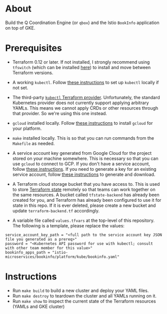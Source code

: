 # About

Build the Q Coordination Engine (or `qbox`) and the Istio `BookInfo` application on top of GKE. 

# Prerequisites

 - Terraform 0.12 or later. If not installed, I strongly recommend using `tfswitch` (which can be installed [here](https://warrensbox.github.io/terraform-switcher/)) to install and move between Terraform versions.

 - A working `kubectl`. Follow [these instructions](https://kubernetes.io/docs/tasks/tools/install-kubectl/) to set up `kubectl` locally if not set. 

 - The third-party [`kubectl` Terraform provider](https://gavinbunney.github.io/terraform-provider-kubectl/docs/provider.html). Unfortunately, the standard Kubernetes provider does not currently support applying arbitrary YAMLs. This means we cannot apply CRDs or other resources through that provider. So we're using this one instead.

 - `gcloud` installed locally. Follow [these instructions](https://cloud.google.com/sdk/docs/downloads-interactive) to install `gcloud` for your platform.

 - `make` installed locally. This is so that you can run commands from the `Makefile` as needed. 

 - A service account key generated from Google Cloud for the project stored on your machine somewhere. This is necessary so that you can use `gcloud` to connect to GCP. If you don't have a service account, follow [these instructions](https://cloud.google.com/iam/docs/creating-managing-service-accounts). If you need to generate a key for an existing service account, follow [these instructions](https://cloud.google.com/iam/docs/creating-managing-service-account-keys) to generate and download.

 - A Terraform cloud storage bucket that you have access to. This is used to store [Terraform state](https://www.terraform.io/docs/state/index.html) remotely so that teams can work together on the same resources. A bucket called `tfstate-backend` has already been created for you, and Terraform has already been configured to use it for state in this repo. If it is ever deleted, please create a new bucket and update `terraform-backend.tf` accordingly.  


 - A variable file called `values.tfvars` at the top-level of this repository. The following is a template, please replace the values:

 ```
 service_account_key_path = "<full path to the service account key JSON file you generated as a prereq>"
 password = "<Kubernetes API password for use with kubectl; consult with other team member for this value>"
 bookinfo_apps_path = "istio-microservices/bookinfo/platform/kube/bookinfo.yaml"
 ```

# Instructions

- Run `make build` to build a new cluster and deploy your YAML files.
- Run `make destroy` to teardown the cluster and all YAMLs running on it.
- Run `make show` to inspect the current state of the Terraform resources (YAMLs and GKE cluster)
